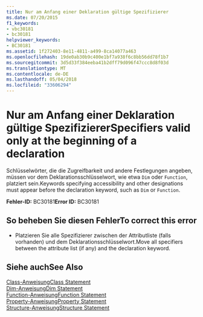 ```yaml
---
title: Nur am Anfang einer Deklaration gültige Spezifizierer
ms.date: 07/20/2015
f1_keywords:
- vbc30181
- bc30181
helpviewer_keywords:
- BC30181
ms.assetid: 1f272403-8e11-4811-a499-8ca14077a463
ms.openlocfilehash: 19de0ab30b9c400e1bf7a938f6c8bb56dd78f1b7
ms.sourcegitcommit: 3d5d33f384eeba41b2dff79d096f47ccc8d8f03d
ms.translationtype: MT
ms.contentlocale: de-DE
ms.lasthandoff: 05/04/2018
ms.locfileid: "33606294"
---
```

# <a name="specifiers-valid-only-at-the-beginning-of-a-declaration"></a><span data-ttu-id="8c8b7-102">Nur am Anfang einer Deklaration gültige Spezifizierer</span><span class="sxs-lookup"><span data-stu-id="8c8b7-102">Specifiers valid only at the beginning of a declaration</span></span>
<span data-ttu-id="8c8b7-103">Schlüsselwörter, die die Zugreifbarkeit und andere Festlegungen angeben, müssen vor dem Deklarationsschlüsselwort, wie etwa `Dim` oder `Function`, platziert sein.</span><span class="sxs-lookup"><span data-stu-id="8c8b7-103">Keywords specifying accessibility and other designations must appear before the declaration keyword, such as `Dim` or `Function`.</span></span>  
  
 <span data-ttu-id="8c8b7-104">**Fehler-ID:** BC30181</span><span class="sxs-lookup"><span data-stu-id="8c8b7-104">**Error ID:** BC30181</span></span>  
  
## <a name="to-correct-this-error"></a><span data-ttu-id="8c8b7-105">So beheben Sie diesen Fehler</span><span class="sxs-lookup"><span data-stu-id="8c8b7-105">To correct this error</span></span>  
  
-   <span data-ttu-id="8c8b7-106">Platzieren Sie alle Spezifizierer zwischen der Attributliste (falls vorhanden) und dem Deklarationsschlüsselwort.</span><span class="sxs-lookup"><span data-stu-id="8c8b7-106">Move all specifiers between the attribute list (if any) and the declaration keyword.</span></span>  
  
## <a name="see-also"></a><span data-ttu-id="8c8b7-107">Siehe auch</span><span class="sxs-lookup"><span data-stu-id="8c8b7-107">See Also</span></span>  
 [<span data-ttu-id="8c8b7-108">Class-Anweisung</span><span class="sxs-lookup"><span data-stu-id="8c8b7-108">Class Statement</span></span>](../../visual-basic/language-reference/statements/class-statement.md)  
 [<span data-ttu-id="8c8b7-109">Dim-Anweisung</span><span class="sxs-lookup"><span data-stu-id="8c8b7-109">Dim Statement</span></span>](../../visual-basic/language-reference/statements/dim-statement.md)  
 [<span data-ttu-id="8c8b7-110">Function-Anweisung</span><span class="sxs-lookup"><span data-stu-id="8c8b7-110">Function Statement</span></span>](../../visual-basic/language-reference/statements/function-statement.md)  
 [<span data-ttu-id="8c8b7-111">Property-Anweisung</span><span class="sxs-lookup"><span data-stu-id="8c8b7-111">Property Statement</span></span>](../../visual-basic/language-reference/statements/property-statement.md)  
 [<span data-ttu-id="8c8b7-112">Structure-Anweisung</span><span class="sxs-lookup"><span data-stu-id="8c8b7-112">Structure Statement</span></span>](../../visual-basic/language-reference/statements/structure-statement.md)
